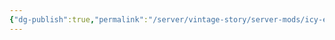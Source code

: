 ```yaml
---
{"dg-publish":true,"permalink":"/server/vintage-story/server-mods/icy-excavation/","tags":["vs-outdated"],"noteIcon":""}
---
```


